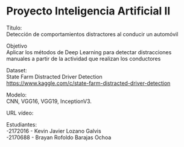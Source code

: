 # Proyecto Inteligencia Artificial II

Título: <br>
Detección de comportamientos distractores al conducir un automóvil

Objetivo <br>
Aplicar los métodos de Deep Learning para detectar distracciones manuales a partir de la actividad que realizan los conductores

Dataset: <br>
State Farm Distracted Driver Detection  <br>
https://www.kaggle.com/c/state-farm-distracted-driver-detection

Modelo: <br>
CNN, VGG16, VGG19, InceptionV3. 

URL vídeo: <br>

Estudiantes: <br>
-2172016 - Kevin Javier Lozano Galvis <br>
-2170688 - Brayan Rofoldo Barajas Ochoa



 
